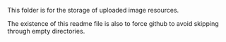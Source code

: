 This folder is for the storage of uploaded image resources.

The existence of this readme file is also to force github to avoid skipping through empty directories.